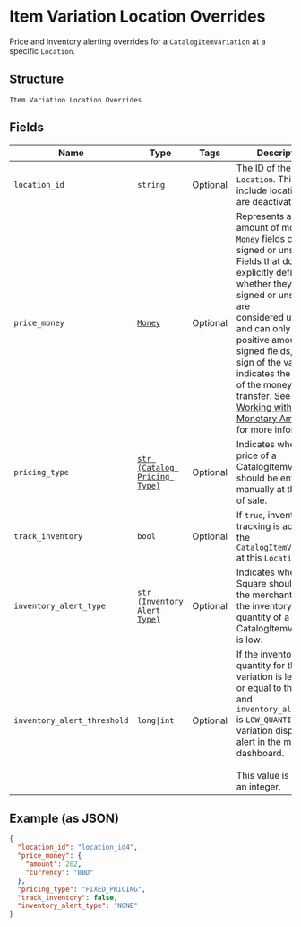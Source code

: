
# Item Variation Location Overrides

Price and inventory alerting overrides for a `CatalogItemVariation` at a specific `Location`.

## Structure

`Item Variation Location Overrides`

## Fields

| Name | Type | Tags | Description |
|  --- | --- | --- | --- |
| `location_id` | `string` | Optional | The ID of the `Location`. This can include locations that are deactivated. |
| `price_money` | [`Money`](../../doc/models/money.md) | Optional | Represents an amount of money. `Money` fields can be signed or unsigned.<br>Fields that do not explicitly define whether they are signed or unsigned are<br>considered unsigned and can only hold positive amounts. For signed fields, the<br>sign of the value indicates the purpose of the money transfer. See<br>[Working with Monetary Amounts](https://developer.squareup.com/docs/build-basics/working-with-monetary-amounts)<br>for more information. |
| `pricing_type` | [`str (Catalog Pricing Type)`](../../doc/models/catalog-pricing-type.md) | Optional | Indicates whether the price of a CatalogItemVariation should be entered manually at the time of sale. |
| `track_inventory` | `bool` | Optional | If `true`, inventory tracking is active for the `CatalogItemVariation` at this `Location`. |
| `inventory_alert_type` | [`str (Inventory Alert Type)`](../../doc/models/inventory-alert-type.md) | Optional | Indicates whether Square should alert the merchant when the inventory quantity of a CatalogItemVariation is low. |
| `inventory_alert_threshold` | `long\|int` | Optional | If the inventory quantity for the variation is less than or equal to this value and `inventory_alert_type`<br>is `LOW_QUANTITY`, the variation displays an alert in the merchant dashboard.<br><br>This value is always an integer. |

## Example (as JSON)

```json
{
  "location_id": "location_id4",
  "price_money": {
    "amount": 202,
    "currency": "BBD"
  },
  "pricing_type": "FIXED_PRICING",
  "track_inventory": false,
  "inventory_alert_type": "NONE"
}
```


